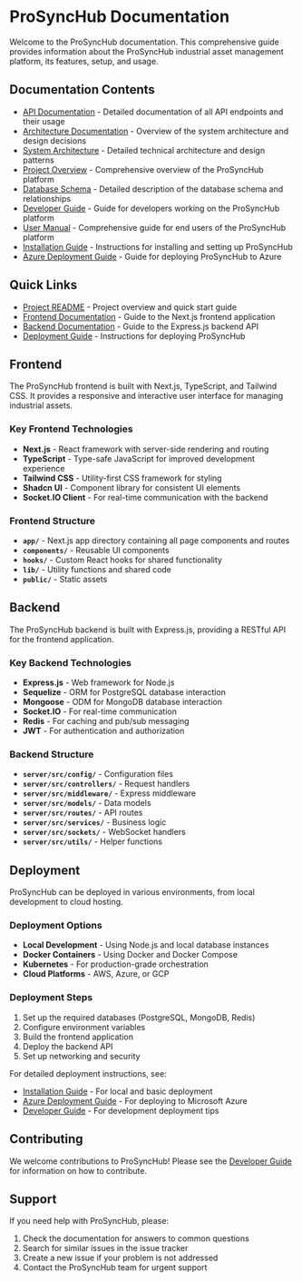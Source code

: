 # ProSyncHub Documentation

Welcome to the ProSyncHub documentation. This comprehensive guide provides information about the ProSyncHub industrial asset management platform, its features, setup, and usage.

## Documentation Contents

- [API Documentation](./api-docs.md) - Detailed documentation of all API endpoints and their usage
- [Architecture Documentation](./architecture.md) - Overview of the system architecture and design decisions
- [System Architecture](./system-architecture.md) - Detailed technical architecture and design patterns
- [Project Overview](./project-overview.md) - Comprehensive overview of the ProSyncHub platform
- [Database Schema](./database-schema.md) - Detailed description of the database schema and relationships
- [Developer Guide](./developer-guide.md) - Guide for developers working on the ProSyncHub platform
- [User Manual](./user-manual.md) - Comprehensive guide for end users of the ProSyncHub platform
- [Installation Guide](./installation-guide.md) - Instructions for installing and setting up ProSyncHub
- [Azure Deployment Guide](./azure-deployment-guide.md) - Guide for deploying ProSyncHub to Azure

## Quick Links

- [Project README](../README.md) - Project overview and quick start guide
- [Frontend Documentation](#frontend) - Guide to the Next.js frontend application
- [Backend Documentation](#backend) - Guide to the Express.js backend API
- [Deployment Guide](#deployment) - Instructions for deploying ProSyncHub

## Frontend

The ProSyncHub frontend is built with Next.js, TypeScript, and Tailwind CSS. It provides a responsive and interactive user interface for managing industrial assets.

### Key Frontend Technologies

- **Next.js** - React framework with server-side rendering and routing
- **TypeScript** - Type-safe JavaScript for improved development experience
- **Tailwind CSS** - Utility-first CSS framework for styling
- **Shadcn UI** - Component library for consistent UI elements
- **Socket.IO Client** - For real-time communication with the backend

### Frontend Structure

- **`app/`** - Next.js app directory containing all page components and routes
- **`components/`** - Reusable UI components
- **`hooks/`** - Custom React hooks for shared functionality
- **`lib/`** - Utility functions and shared code
- **`public/`** - Static assets

## Backend

The ProSyncHub backend is built with Express.js, providing a RESTful API for the frontend application.

### Key Backend Technologies

- **Express.js** - Web framework for Node.js
- **Sequelize** - ORM for PostgreSQL database interaction
- **Mongoose** - ODM for MongoDB database interaction
- **Socket.IO** - For real-time communication
- **Redis** - For caching and pub/sub messaging
- **JWT** - For authentication and authorization

### Backend Structure

- **`server/src/config/`** - Configuration files
- **`server/src/controllers/`** - Request handlers
- **`server/src/middleware/`** - Express middleware
- **`server/src/models/`** - Data models
- **`server/src/routes/`** - API routes
- **`server/src/services/`** - Business logic
- **`server/src/sockets/`** - WebSocket handlers
- **`server/src/utils/`** - Helper functions

## Deployment

ProSyncHub can be deployed in various environments, from local development to cloud hosting.

### Deployment Options

- **Local Development** - Using Node.js and local database instances
- **Docker Containers** - Using Docker and Docker Compose
- **Kubernetes** - For production-grade orchestration
- **Cloud Platforms** - AWS, Azure, or GCP

### Deployment Steps

1. Set up the required databases (PostgreSQL, MongoDB, Redis)
2. Configure environment variables
3. Build the frontend application
4. Deploy the backend API
5. Set up networking and security

For detailed deployment instructions, see:
- [Installation Guide](./installation-guide.md) - For local and basic deployment
- [Azure Deployment Guide](./azure-deployment-guide.md) - For deploying to Microsoft Azure
- [Developer Guide](./developer-guide.md#deployment) - For development deployment tips

## Contributing

We welcome contributions to ProSyncHub! Please see the [Developer Guide](./developer-guide.md#contribution-guidelines) for information on how to contribute.

## Support

If you need help with ProSyncHub, please:

1. Check the documentation for answers to common questions
2. Search for similar issues in the issue tracker
3. Create a new issue if your problem is not addressed
4. Contact the ProSyncHub team for urgent support
